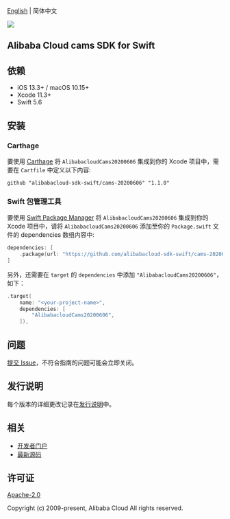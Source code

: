 [English](README.md) | 简体中文

![](https://aliyunsdk-pages.alicdn.com/icons/AlibabaCloud.svg)

## Alibaba Cloud cams SDK for Swift

## 依赖

- iOS 13.3+ / macOS 10.15+
- Xcode 11.3+
- Swift 5.6

## 安装

### Carthage

要使用 [Carthage](https://github.com/Carthage/Carthage) 将 `AlibabacloudCams20200606` 集成到你的 Xcode 项目中，需要在 `Cartfile` 中定义以下内容:

```ogdl
github "alibabacloud-sdk-swift/cams-20200606" "1.1.0"
```

### Swift 包管理工具

要使用 [Swift Package Manager](https://swift.org/package-manager/) 将 `AlibabacloudCams20200606` 集成到你的 Xcode 项目中，请将 `AlibabacloudCams20200606` 添加至你的 `Package.swift` 文件的 dependencies 数组内容中:

```swift
dependencies: [
    .package(url: "https://github.com/alibabacloud-sdk-swift/cams-20200606.git", from: "1.1.0")
]
```

另外，还需要在 `target` 的 `dependencies` 中添加 `"AlibabacloudCams20200606"`，如下：

```swift
.target(
    name: "<your-project-name>",
    dependencies: [
        "AlibabacloudCams20200606",
    ]),
```

## 问题

[提交 Issue](https://github.com/alibabacloud-sdk-swift/cams-20200606/issues/new)，不符合指南的问题可能会立即关闭。

## 发行说明

每个版本的详细更改记录在[发行说明](./ChangeLog.txt)中。

## 相关

* [开发者门户](https://next.api.aliyun.com/home)
* [最新源码](https://github.com/alibabacloud-sdk-swift/cams-20200606)

## 许可证

[Apache-2.0](http://www.apache.org/licenses/LICENSE-2.0)

Copyright (c) 2009-present, Alibaba Cloud All rights reserved.
